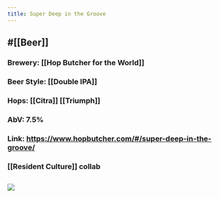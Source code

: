 ```yaml
---
title: Super Deep in the Groove
---
```


## #[[Beer]]
### Brewery: [[Hop Butcher for the World]]

### Beer Style: [[Double IPA]]

### Hops: [[Citra]] [[Triumph]]

### AbV: 7.5%

### Link: https://www.hopbutcher.com/#/super-deep-in-the-groove/

### [[Resident Culture]] collab

## ![](https://images.squarespace-cdn.com/content/v1/56898fcb05f8e23aa28e30e5/1558060420515-OMDG09WGSCVBYWKYH20M/ke17ZwdGBToddI8pDm48kH5e5AbZ69pvYODqctUP6pt7gQa3H78H3Y0txjaiv_0fDoOvxcdMmMKkDsyUqMSsMWxHk725yiiHCCLfrh8O1z5QHyNOqBUUEtDDsRWrJLTmmzJBBHkqvGAibxByi2-xi3Pvk8W2C7VzWk7QFq0HyqnQS3b2pqlH_miAKj15V_QX/Super-Deep-In-The-Groove-%28Square%29.jpg?format=1500w)
